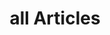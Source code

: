 ---
title: all Articles
redirect: '/tag/Events+Alle%20Projekte+Naturwissenschaften+Wirtschaftswissenschaften+Übergreifendes+Schulteam+Beratung+Bibliothek+Elternbeirat+Schulleitung+SMV+Verein%20der%20Freunde+Schulprofil+Leitbild%20des%20WGG+NTG%20Zweig+WWG%20Zweig+Sprachen+Deutsch+Latein+Englisch+Französisch+Spanisch+Naturwissenschaften+Mathematik+Informatik+Physik+Chemie+Biologie+Gesellschaftswissenschaften+Geschichte+Geographie+Politik%20und%20Gesellschaft+Wirtschaft%20und%20Recht+Wirtschaftsinformatik+Kultur+Religion+Ethik+Kunst+Musik+Sport+Sonstiges+Wahlkurse+Für%20Eltern+Downloads+Infoportal+Bücher+Busse'
hidden: true
---